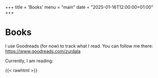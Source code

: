 +++
title = 'Books'
menu = "main"
date = "2025-01-16T12:00:00+01:00"
+++

# Books

I use Goodreads (for now) to track what I read.
You can follow me there: https://www.goodreads.com/zurdala

Currently, I am reading:

{{< rawhtml >}}
      <style type="text/css" media="screen">
        .gr_grid_container {
          /* customize grid container div here. eg: width: 500px; */
        }

        .gr_grid_book_container {
          /* customize book cover container div here */
          float: left;
          width: 98px;
          height: 160px;
          padding: 0px 0px;
          overflow: hidden;
        }
      </style>
      <div id="gr_grid_widget_1737052414">
        <!-- Show static html as a placeholder in case js is not enabled - javascript include will override this if things work -->
          <div class="gr_grid_container">
    <div class="gr_grid_book_container"><a title="El caso Alaska Sanders" rel="nofollow" href="https://www.goodreads.com/book/show/210962762-el-caso-alaska-sanders"><img alt="El caso Alaska Sanders" border="0" src="https://i.gr-assets.com/images/S/compressed.photo.goodreads.com/books/1718937654l/210962762._SX98_.jpg" /></a></div>
  <noscript><br/>Share <a rel="nofollow" href="/">book reviews</a> and ratings with Daniel, and even join a <a rel="nofollow" href="/group">book club</a> on Goodreads.</noscript>
  </div>

      </div>
      <script src="https://www.goodreads.com/review/grid_widget/100918725.reading%20book%20montage?cover_size=medium&hide_link=true&hide_title=true&num_books=1&order=d&shelf=currently-reading&sort=date_updated&widget_id=1737052414" type="text/javascript" charset="utf-8"></script>

{{< /rawhtml >}}

And below, it follows a list of my most recent reads.


{{< rawhtml >}}
      <style type="text/css" media="screen">
        .gr_grid_container {
          /* customize grid container div here. eg: width: 500px; */
        }

        .gr_grid_book_container {
          /* customize book cover container div here */
          float: left;
          width: 98px;
          height: 160px;
          padding: 0px 0px;
          overflow: hidden;
        }
      </style>
      <div id="gr_grid_widget_1737025878">
        <!-- Show static html as a placeholder in case js is not enabled - javascript include will override this if things work -->
            <h2>
      <a style="text-decoration: none;" rel="nofollow" href="https://www.goodreads.com/review/list/100918725-daniel?shelf=read&utm_medium=api&utm_source=grid_widget">Recents reads</a>
    </h2>
  <div class="gr_grid_container">
    <div class="gr_grid_book_container"><a title="Tren nocturno" rel="nofollow" href="https://www.goodreads.com/book/show/25846618-tren-nocturno"><img alt="Tren nocturno" border="0" src="https://i.gr-assets.com/images/S/compressed.photo.goodreads.com/books/1435993461l/25846618._SX98_.jpg" /></a></div>
    <div class="gr_grid_book_container"><a title="Termush" rel="nofollow" href="https://www.goodreads.com/book/show/62678428-termush"><img alt="Termush" border="0" src="https://i.gr-assets.com/images/S/compressed.photo.goodreads.com/books/1692818625l/62678428._SX98_.jpg" /></a></div>
    <div class="gr_grid_book_container"><a title="I May Be Wrong: And Other Wisdoms From Life as a Forest Monk" rel="nofollow" href="https://www.goodreads.com/book/show/122782061-i-may-be-wrong"><img alt="I May Be Wrong: And Other Wisdoms From Life as a Forest Monk" border="0" src="https://i.gr-assets.com/images/S/compressed.photo.goodreads.com/books/1676976835l/122782061._SX98_.jpg" /></a></div>
    <div class="gr_grid_book_container"><a title="La anomalía" rel="nofollow" href="https://www.goodreads.com/book/show/214506366-la-anomal-a"><img alt="La anomalía" border="0" src="https://i.gr-assets.com/images/S/compressed.photo.goodreads.com/books/1719032141l/214506366._SX98_.jpg" /></a></div>
    <div class="gr_grid_book_container"><a title="Sobre hormigas y dinosaurios / Of Ant And Dinosaurs (Spanish Edition)" rel="nofollow" href="https://www.goodreads.com/book/show/214400459-sobre-hormigas-y-dinosaurios-of-ant-and-dinosaurs"><img alt="Sobre hormigas y dinosaurios / Of Ant And Dinosaurs" border="0" src="https://i.gr-assets.com/images/S/compressed.photo.goodreads.com/books/1719028834l/214400459._SX98_.jpg" /></a></div>
    <div class="gr_grid_book_container"><a title="Good Omens" rel="nofollow" href="https://www.goodreads.com/book/show/20493713-good-omens"><img alt="Good Omens" border="0" src="https://i.gr-assets.com/images/S/compressed.photo.goodreads.com/books/1389215151l/20493713._SX98_.jpg" /></a></div>
    <div class="gr_grid_book_container"><a title="Viento herido" rel="nofollow" href="https://www.goodreads.com/book/show/61313965-viento-herido"><img alt="Viento herido" border="0" src="https://i.gr-assets.com/images/S/compressed.photo.goodreads.com/books/1663448476l/61313965._SX98_.jpg" /></a></div>
    <div class="gr_grid_book_container"><a title="Parable of the Sower (Earthseed, #1)" rel="nofollow" href="https://www.goodreads.com/book/show/46159607-parable-of-the-sower"><img alt="Parable of the Sower" border="0" src="https://i.gr-assets.com/images/S/compressed.photo.goodreads.com/books/1699989393l/46159607._SX98_.jpg" /></a></div>
    <div class="gr_grid_book_container"><a title="Small Things Like These" rel="nofollow" href="https://www.goodreads.com/book/show/59733531-small-things-like-these"><img alt="Small Things Like These" border="0" src="https://i.gr-assets.com/images/S/compressed.photo.goodreads.com/books/1663217608l/59733531._SX98_.jpg" /></a></div>
    <div class="gr_grid_book_container"><a title="Un mago de Terramar" rel="nofollow" href="https://www.goodreads.com/book/show/59683517-un-mago-de-terramar"><img alt="Un mago de Terramar" border="0" src="https://i.gr-assets.com/images/S/compressed.photo.goodreads.com/books/1637603159l/59683517._SX98_.jpg" /></a></div>
    <div class="gr_grid_book_container"><a title="Migrations" rel="nofollow" href="https://www.goodreads.com/book/show/57030080-migrations"><img alt="Migrations" border="0" src="https://i.gr-assets.com/images/S/compressed.photo.goodreads.com/books/1625486435l/57030080._SX98_.jpg" /></a></div>
    <div class="gr_grid_book_container"><a title="Where the Crawdads Sing" rel="nofollow" href="https://www.goodreads.com/book/show/43323704-where-the-crawdads-sing"><img alt="Where the Crawdads Sing" border="0" src="https://i.gr-assets.com/images/S/compressed.photo.goodreads.com/books/1657113717l/43323704._SX98_.jpg" /></a></div>
    <div class="gr_grid_book_container"><a title="La guerra de los mundos" rel="nofollow" href="https://www.goodreads.com/book/show/44648166-la-guerra-de-los-mundos"><img alt="La guerra de los mundos" border="0" src="https://i.gr-assets.com/images/S/compressed.photo.goodreads.com/books/1553779345l/44648166._SX98_.jpg" /></a></div>
    <div class="gr_grid_book_container"><a title="El cuervo" rel="nofollow" href="https://www.goodreads.com/book/show/17696849-el-cuervo"><img alt="El cuervo" border="0" src="https://i.gr-assets.com/images/S/compressed.photo.goodreads.com/books/1364389463l/17696849._SX98_.jpg" /></a></div>
    <div class="gr_grid_book_container"><a title="El autobús perdido" rel="nofollow" href="https://www.goodreads.com/book/show/57032146-el-autob-s-perdido"><img alt="El autobús perdido" border="0" src="https://i.gr-assets.com/images/S/compressed.photo.goodreads.com/books/1613071429l/57032146._SX98_.jpg" /></a></div>
    <div class="gr_grid_book_container"><a title="Slow Man" rel="nofollow" href="https://www.goodreads.com/book/show/386222.Slow_Man"><img alt="Slow Man" border="0" src="https://i.gr-assets.com/images/S/compressed.photo.goodreads.com/books/1348760585l/386222._SX98_.jpg" /></a></div>
    <div class="gr_grid_book_container"><a title="The Great Gatsby" rel="nofollow" href="https://www.goodreads.com/book/show/58077592-the-great-gatsby"><img alt="The Great Gatsby" border="0" src="https://i.gr-assets.com/images/S/compressed.photo.goodreads.com/books/1621260448l/58077592._SX98_.jpg" /></a></div>
    <div class="gr_grid_book_container"><a title="Mis días en la librería Morisaki (Librería Morisaki, #1)" rel="nofollow" href="https://www.goodreads.com/book/show/66421161-mis-d-as-en-la-librer-a-morisaki"><img alt="Mis días en la librería Morisaki" border="0" src="https://i.gr-assets.com/images/S/compressed.photo.goodreads.com/books/1670958091l/66421161._SX98_.jpg" /></a></div>
    <div class="gr_grid_book_container"><a title="If Beale Street Could Talk" rel="nofollow" href="https://www.goodreads.com/book/show/42932973-if-beale-street-could-talk"><img alt="If Beale Street Could Talk" border="0" src="https://i.gr-assets.com/images/S/compressed.photo.goodreads.com/books/1542930395l/42932973._SX98_.jpg" /></a></div>
    <div class="gr_grid_book_container"><a title="Apegos feroces" rel="nofollow" href="https://www.goodreads.com/book/show/37541805-apegos-feroces"><img alt="Apegos feroces" border="0" src="https://i.gr-assets.com/images/S/compressed.photo.goodreads.com/books/1513341509l/37541805._SX98_.jpg" /></a></div>
    <br style="clear: both"/><br/><a class="gr_grid_branding" style="font-size: .9em; color: #382110; text-decoration: none; float: right; clear: both" rel="nofollow" href="https://www.goodreads.com/user/show/100918725-daniel">Daniel's favorite books »</a>
  <noscript><br/>Share <a rel="nofollow" href="/">book reviews</a> and ratings with Daniel, and even join a <a rel="nofollow" href="/group">book club</a> on Goodreads.</noscript>
  </div>

      </div>
      <script src="https://www.goodreads.com/review/grid_widget/100918725.Recents%20reads?cover_size=medium&hide_link=&hide_title=&num_books=20&order=d&shelf=read&sort=date_read&widget_id=1737025878" type="text/javascript" charset="utf-8"></script>
{{< /rawhtml >}}

Drop me an email if you want to comment any books we have both read.
I would be happy to discuss and talk about literature!
